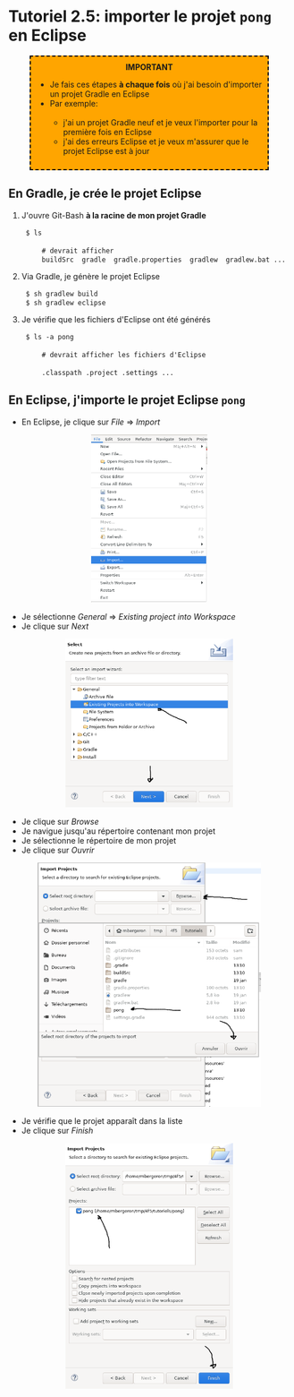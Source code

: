 # Tutoriel 2.5: importer le projet `pong` en Eclipse

<center>
<div style="background-color:orange;width:80%;border:2px dashed black;padding:10px">
<strong>IMPORTANT</strong>
<div style="text-align:left">
<ul>
<li>Je fais ces étapes <strong>à chaque fois</strong> où j'ai besoin d'importer un projet Gradle en Eclipse
<li>Par exemple:
<ul>
<br>
<li>j'ai un projet Gradle neuf et je veux l'importer pour la première fois en Eclipse
<li>j'ai des erreurs Eclipse et je veux m'assurer que le projet Eclipse est à jour
</ul>
</ul>
</center>


## En Gradle, je crée le projet Eclipse

1. J'ouvre Git-Bash **à la racine de mon projet Gradle**

        $ ls

            # devrait afficher
            buildSrc  gradle  gradle.properties  gradlew  gradlew.bat ...

1. Via Gradle, je génère le projet Eclipse

        $ sh gradlew build 
        $ sh gradlew eclipse

1. Je vérifie que les fichiers d'Eclipse ont été générés

        $ ls -a pong

            # devrait afficher les fichiers d'Eclipse

            .classpath .project .settings ...


## En Eclipse, j'importe le projet Eclipse `pong`

* En Eclipse, je clique sur *File* => *Import*

<center>
<img height="300px" src="file_import.png"/>
</center>

* Je sélectionne *General* => *Existing project into Workspace*
* Je clique sur *Next*

<center>
<img width="300px" src="existing_project.png"/>
</center>

* Je clique sur *Browse* 
* Je navigue jusqu'au répertoire contenant mon projet
* Je sélectionne le répertoire de mon projet
* Je clique sur *Ouvrir*

<center>
<img width="400px" src="browse.png"/>
</center>

* Je vérifie que le projet apparaît dans la liste
* Je clique sur *Finish*

<center>
<img width="300px" src="finish.png"/>
</center>



